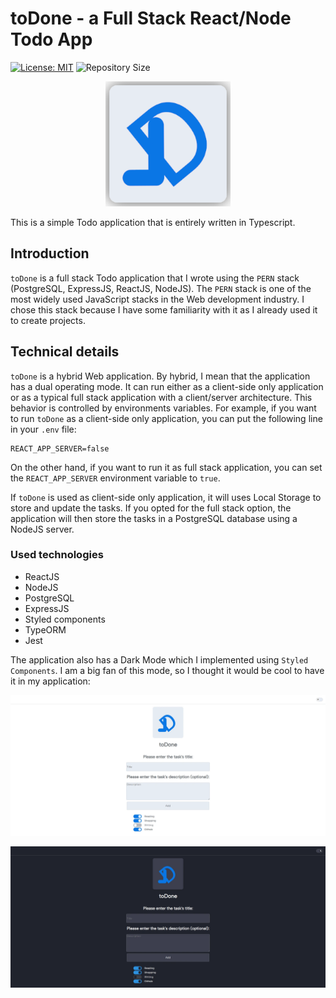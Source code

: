 # toDone - a Full Stack React/Node Todo App

[![License: MIT](https://img.shields.io/badge/license-MIT-blue.svg)](https://opensource.org/licenses/MIT)
![Repository Size](https://img.shields.io/github/repo-size/bbarcesaj125/todone)

<p align="center">
	<img width="200" src="https://raw.githubusercontent.com/bbarcesaj125/todone/main/images/Logo-Github.png" alt="toDone Logo">
</p>

This is a simple Todo application that is entirely written in Typescript.

## Introduction

`toDone` is a full stack Todo application that I wrote using the `PERN` stack (PostgreSQL, ExpressJS, ReactJS, NodeJS).
The `PERN` stack is one of the most widely used JavaScript stacks in the Web development industry.
I chose this stack because I have some familiarity with it as I already used it to create projects.

## Technical details

`toDone` is a hybrid Web application. By hybrid, I mean that the application has a dual operating mode. It can run either
as a client-side only application or as a typical full stack application with a client/server architecture.
This behavior is controlled by environments variables.
For example, if you want to run `toDone` as a client-side only application, you can put the following line in your `.env` file:

    REACT_APP_SERVER=false

On the other hand, if you want to run it as full stack application, you can set the `REACT_APP_SERVER` environment variable to `true`.

If `toDone` is used as client-side only application, it will uses Local Storage to store and update the tasks.
If you opted for the full stack option, the application will then store the tasks in a PostgreSQL database using a NodeJS server.

### Used technologies

- ReactJS
- NodeJS
- PostgreSQL
- ExpressJS
- Styled components
- TypeORM
- Jest

The application also has a Dark Mode which I implemented using `Styled Components`. I am a big fan of this mode, so I thought
it would be cool to have it in my application:

<p align="center">
	<img width="800" src="https://raw.githubusercontent.com/bbarcesaj125/todone/main/images/light-mode.webP" alt="toDone light mode">
</p>

<p align="center">
	<img width="800" src="https://raw.githubusercontent.com/bbarcesaj125/todone/main/images/dark-mode.webP" alt="toDone dark mode">
</p>

